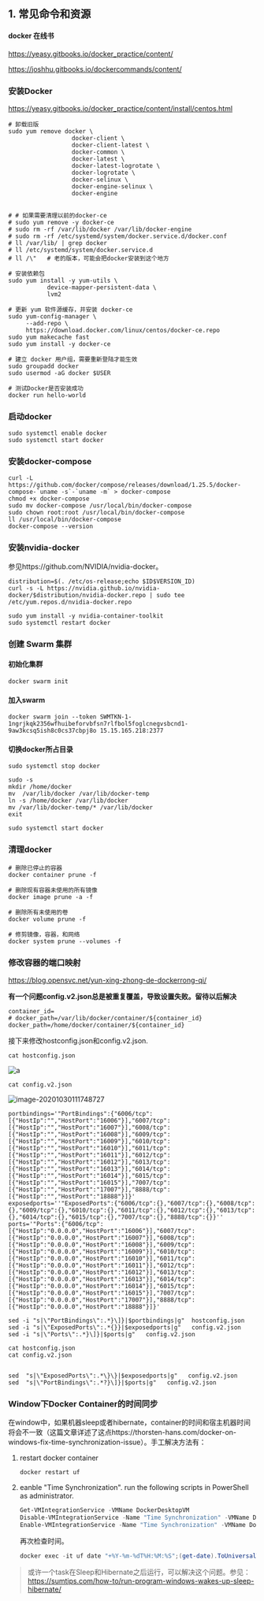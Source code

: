 ## 1. 常见命令和资源

####  docker 在线书

 https://yeasy.gitbooks.io/docker_practice/content/

https://joshhu.gitbooks.io/dockercommands/content/

### 安装Docker

https://yeasy.gitbooks.io/docker_practice/content/install/centos.html

~~~shell
# 卸载旧版
sudo yum remove docker \
                  docker-client \
                  docker-client-latest \
                  docker-common \
                  docker-latest \
                  docker-latest-logrotate \
                  docker-logrotate \
                  docker-selinux \
                  docker-engine-selinux \
                  docker-engine
                            

# # 如果需要清理以前的docker-ce
# sudo yum remove -y docker-ce
# sudo rm -rf /var/lib/docker /var/lib/docker-engine 
# sudo rm -rf /etc/systemd/system/docker.service.d/docker.conf
# ll /var/lib/ | grep docker
# ll /etc/systemd/system/docker.service.d
# ll /\"   # 老的版本，可能会把docker安装到这个地方

# 安装依赖包
sudo yum install -y yum-utils \
           device-mapper-persistent-data \
           lvm2

# 更新 yum 软件源缓存，并安装 docker-ce
sudo yum-config-manager \
     --add-repo \
     https://download.docker.com/linux/centos/docker-ce.repo
sudo yum makecache fast
sudo yum install -y docker-ce

# 建立 docker 用户组，需要重新登陆才能生效
sudo groupadd docker
sudo usermod -aG docker $USER

# 测试Docker是否安装成功
docker run hello-world
~~~



### 启动docker

~~~shell
sudo systemctl enable docker
sudo systemctl start docker
~~~

### 

### 安装docker-compose

~~~shell
curl -L https://github.com/docker/compose/releases/download/1.25.5/docker-compose-`uname -s`-`uname -m` > docker-compose
chmod +x docker-compose
sudo mv docker-compose /usr/local/bin/docker-compose
sudo chown root:root /usr/local/bin/docker-compose
ll /usr/local/bin/docker-compose
docker-compose --version
~~~

### 安装nvidia-docker

参见https://github.com/NVIDIA/nvidia-docker。

~~~shell
distribution=$(. /etc/os-release;echo $ID$VERSION_ID)
curl -s -L https://nvidia.github.io/nvidia-docker/$distribution/nvidia-docker.repo | sudo tee /etc/yum.repos.d/nvidia-docker.repo

sudo yum install -y nvidia-container-toolkit
sudo systemctl restart docker
~~~

### 创建 Swarm 集群

#### 初始化集群

~~~
docker swarm init
~~~

#### 加入swarm

~~~
docker swarm join --token SWMTKN-1-1ngrjkqk2356wfhuibeforvbfsn7rlfbol5foglcnegvsbcnd1-9aw3kcsq5ish8c0cs37cbpj8o 15.15.165.218:2377
~~~



#### 切换docker所占目录

~~~shell
sudo systemctl stop docker

sudo -s
mkdir /home/docker
mv  /var/lib/docker /var/lib/docker-temp
ln -s /home/docker /var/lib/docker
mv /var/lib/docker-temp/* /var/lib/docker
exit

sudo systemctl start docker
~~~

### 清理docker

~~~shell
# 删除已停止的容器
docker container prune -f

# 删除现有容器未使用的所有镜像
docker image prune -a -f

# 删除所有未使用的卷
docker volume prune -f

# 修剪镜像，容器，和网络
docker system prune --volumes -f
~~~

### 修改容器的端口映射

https://blog.opensvc.net/yun-xing-zhong-de-dockerrong-qi/

**有一个问题config.v2.json总是被重复覆盖，导致设置失败。留待以后解决**

~~~shell
container_id=
# docker_path=/var/lib/docker/container/${container_id}
docker_path=/home/docker/container/${container_id}

~~~

接下来修改hostconfig.json和config.v2.json.

~~~shell
cat hostconfig.json
~~~

![a](images/image-20201030111540841.png)

~~~shell
cat config.v2.json
~~~

![image-20201030111748727](images/image-20201030111748727.png)

~~~shell
portbindings='"PortBindings":{"6006/tcp":[{"HostIp":"","HostPort":"16006"}],"6007/tcp":[{"HostIp":"","HostPort":"16007"}],"6008/tcp":[{"HostIp":"","HostPort":"16008"}],"6009/tcp":[{"HostIp":"","HostPort":"16009"}],"6010/tcp":[{"HostIp":"","HostPort":"16010"}],"6011/tcp":[{"HostIp":"","HostPort":"16011"}],"6012/tcp":[{"HostIp":"","HostPort":"16012"}],"6013/tcp":[{"HostIp":"","HostPort":"16013"}],"6014/tcp":[{"HostIp":"","HostPort":"16014"}],"6015/tcp":[{"HostIp":"","HostPort":"16015"}],"7007/tcp":[{"HostIp":"","HostPort":"17007"}],"8888/tcp":[{"HostIp":"","HostPort":"18888"}]}'
exposedports=''"ExposedPorts":{"6006/tcp":{},"6007/tcp":{},"6008/tcp":{},"6009/tcp":{},"6010/tcp":{},"6011/tcp":{},"6012/tcp":{},"6013/tcp":{},"6014/tcp":{},"6015/tcp":{},"7007/tcp":{},"8888/tcp":{}}''
ports='"Ports":{"6006/tcp":[{"HostIp":"0.0.0.0","HostPort":"16006"}],"6007/tcp":[{"HostIp":"0.0.0.0","HostPort":"16007"}],"6008/tcp":[{"HostIp":"0.0.0.0","HostPort":"16008"}],"6009/tcp":[{"HostIp":"0.0.0.0","HostPort":"16009"}],"6010/tcp":[{"HostIp":"0.0.0.0","HostPort":"16010"}],"6011/tcp":[{"HostIp":"0.0.0.0","HostPort":"16011"}],"6012/tcp":[{"HostIp":"0.0.0.0","HostPort":"16012"}],"6013/tcp":[{"HostIp":"0.0.0.0","HostPort":"16013"}],"6014/tcp":[{"HostIp":"0.0.0.0","HostPort":"16014"}],"6015/tcp":[{"HostIp":"0.0.0.0","HostPort":"16015"}],"7007/tcp":[{"HostIp":"0.0.0.0","HostPort":"17007"}],"8888/tcp":[{"HostIp":"0.0.0.0","HostPort":"18888"}]}'

sed -i "s|\"PortBindings\":.*}\]}|$portbindings|g"  hostconfig.json
sed -i "s|\"ExposedPorts\":.*{}}|$exposedports|g"   config.v2.json
sed -i "s|\"Ports\":.*}\]}|$ports|g"   config.v2.json

cat hostconfig.json
cat config.v2.json


sed  "s|\"ExposedPorts\":.*\}\}|$exposedports|g"   config.v2.json
sed  "s|\"PortBindings\":.*?}\]}|$ports|g"   config.v2.json
~~~

### Window下Docker Container的时间同步

在window中，如果机器sleep或者hibernate，container的时间和宿主机器时间将会不一致（这篇文章详述了这点https://thorsten-hans.com/docker-on-windows-fix-time-synchronization-issue）。手工解决方法有：

1. restart docker container

   ~~~powershell
   docker restart uf
   ~~~

2. eanble "Time Synchronization". run the following scripts in PowerShell as administrator.

   ~~~powershell
   Get-VMIntegrationService -VMName DockerDesktopVM
   Disable-VMIntegrationService -Name "Time Synchronization" -VMName DockerDesktopVM
   Enable-VMIntegrationService -Name "Time Synchronization" -VMName DockerDesktopVM
   ~~~

   再次检查时间。

   ~~~powershell
   docker exec -it uf date "+%Y-%m-%dT%H:%M:%S";(get-date).ToUniversalTime().ToString("yyyy-MM-ddTHH:mm:ss")
   ~~~


> 或许一个task在Sleep和Hibernate之后运行，可以解决这个问题。参见：https://sumtips.com/how-to/run-program-windows-wakes-up-sleep-hibernate/